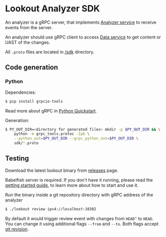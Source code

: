 # Lookout Analyzer SDK

An analyzer is a gRPC server, that implements [Analyzer service](https://github.com/src-d/lookout/tree/master/sdk/service_analyzer.proto) to receive events from the server.

An analyzer should use gRPC client to access [Data service](https://github.com/src-d/lookout/tree/master/sdk/service_data.proto) to get content or UAST of the changes.

All `.proto` files are located in [/sdk](https://github.com/src-d/lookout/tree/master/sdk) directory.


## Code generation

### Python

Dependencies:

```bash
$ pip install grpcio-tools
```

Read more about gRPC in [Python Quickstart](https://grpc.io/docs/quickstart/python.html).

Generation:

```bash
$ PY_OUT_DIR=<directory for generated files> mkdir -p $PY_OUT_DIR && \
    python -m grpc_tools.protoc -Ipb \
    --python_out=$PY_OUT_DIR --grpc_python_out=$PY_OUT_DIR \
    sdk/*.proto
```

## Testing

Download the latest lookout binary from [releases](https://github.com/src-d/lookout/releases) page.

Babelfish server is required. If you don't have it running, please read the [getting started guide](https://doc.bblf.sh/using-babelfish/getting-started.html), to learn more about how to start and use it.

Run the binary inside a git repository directory with gRPC address of the analyzer

```bash
$ ./lookout review ipv4://localhost:10302
```

By default it would trigger review event with changes from `HEAD^` to `HEAD`.
You can change it using additional flags `--from` and `--to`. Both flags accept [git revision](https://git-scm.com/docs/gitrevisions#_specifying_revisions).
